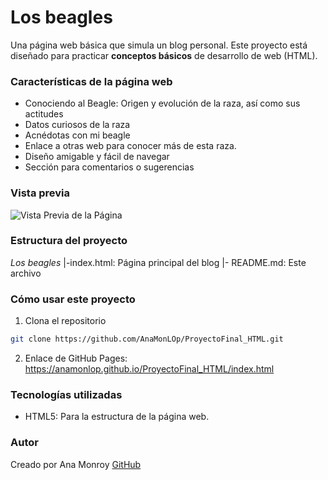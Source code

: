 # Los beagles
Una página web básica que simula un blog personal. Este proyecto está diseñado para practicar **conceptos básicos** de desarrollo de web (HTML).

### Características de la página web
- Conociendo al Beagle: Origen y evolución de la raza, así como sus actitudes
- Datos curiosos de la raza
- Acnédotas con mi beagle
- Enlace a otras web para conocer más de esta raza.
- Diseño amigable y fácil de navegar
- Sección para comentarios o sugerencias

### Vista previa 
![Vista Previa de la Página](https://pinboard-uploads-production.operacdn.com/images/6430b029-772f-4b11-88e9-db7655848ece/9f6b21a3-fac9-4184-b257-1595245be905/3d64ffb3-66c8-4b69-a139-6236d2ac1622.png) 
### Estructura del proyecto
_Los beagles_
|-index.html: Página principal del blog
|- README.md: Este archivo

### Cómo usar este proyecto
1. Clona el repositorio
```sh
git clone https://github.com/AnaMonLOp/ProyectoFinal_HTML.git 
```
2. Enlace de GitHub Pages:
https://anamonlop.github.io/ProyectoFinal_HTML/index.html

### Tecnologías utilizadas
- HTML5: Para la estructura de la página web.

### Autor
Creado por Ana Monroy [GitHub](https://github.com/AnaMonLOp) 